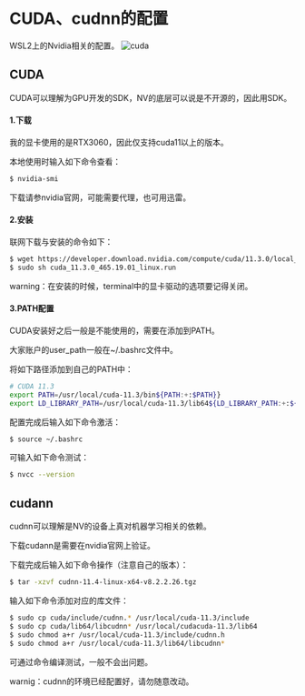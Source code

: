 # CUDA、cudnn的配置

WSL2上的Nvidia相关的配置。
![cuda](/Users/asic-zty/Desktop/ASIC/GitHub/wsl2-config/image/cuda.png)

## CUDA

CUDA可以理解为GPU开发的SDK，NV的底层可以说是不开源的，因此用SDK。

#### 1.下载

我的显卡使用的是RTX3060，因此仅支持cuda11以上的版本。

本地使用时输入如下命令查看：

```bash
$ nvidia-smi
```

下载请参nvidia官网，可能需要代理，也可用迅雷。

#### 2.安装

联网下载与安装的命令如下：

```bash
$ wget https://developer.download.nvidia.com/compute/cuda/11.3.0/local_installers/cuda_11.3.0_465.19.01_linux.run
$ sudo sh cuda_11.3.0_465.19.01_linux.run
```

warning：在安装的时候，terminal中的显卡驱动的选项要记得关闭。

#### 3.PATH配置

CUDA安装好之后一般是不能使用的，需要在添加到PATH。

大家账户的user_path一般在~/.bashrc文件中。

将如下路径添加到自己的PATH中：

```bash
# CUDA 11.3
export PATH=/usr/local/cuda-11.3/bin${PATH:+:$PATH}}
export LD_LIBRARY_PATH=/usr/local/cuda-11.3/lib64${LD_LIBRARY_PATH:+:${LD_LIBRARY_PATH}}
```

配置完成后输入如下命令激活：

```bash
$ source ~/.bashrc 
```

可输入如下命令测试：

```bash
$ nvcc --version
```



## cudann

cudnn可以理解是NV的设备上真对机器学习相关的依赖。

下载cudann是需要在nvidia官网上验证。

下载完成后输入如下命令操作（注意自己的版本）：

```bash
$ tar -xzvf cudnn-11.4-linux-x64-v8.2.2.26.tgz
```

输入如下命令添加对应的库文件：

```bash
$ sudo cp cuda/include/cudnn.* /usr/local/cuda-11.3/include
$ sudo cp cuda/lib64/libcudnn* /usr/local/cudacuda-11.3/lib64
$ sudo chmod a+r /usr/local/cuda-11.3/include/cudnn.h 
$ sudo chmod a+r /usr/local/cuda-11.3/lib64/libcudnn*
```

可通过命令编译测试，一般不会出问题。

warnig：cudnn的环境已经配置好，请勿随意改动。



